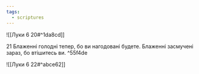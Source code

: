 ```yaml
---
tags:
  - scriptures
---
```


![[Луки 6 20#^1da8cd]]

21 Блаженні голодні тепер, бо ви нагодовані будете. Блаженні засмучені зараз, бо втішитесь ви. ^55f4de

![[Луки 6 22#^abce62]]